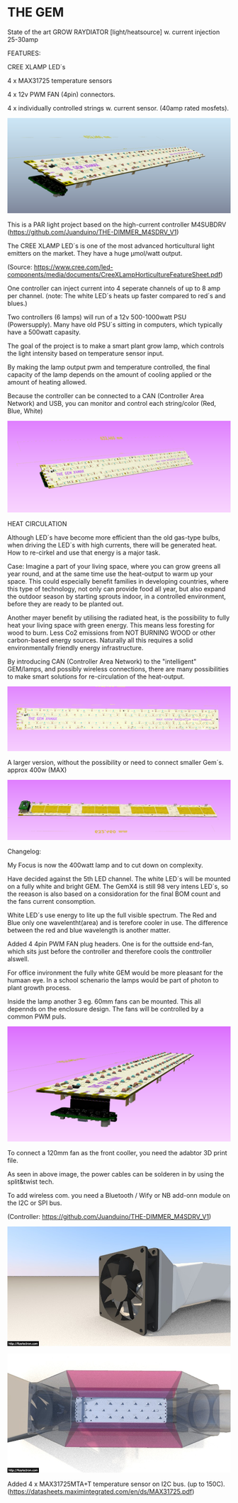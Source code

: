 # THE GEM

 State of the art GROW RAYDIATOR [light/heatsource] w. current injection 25-30amp
 
 FEATURES: 
 
 CREE XLAMP LED´s
 
 4 x MAX31725 temperature sensors
 
 4 x 12v PWM FAN (4pin) connectors.
 
 4 x individually controlled strings w. current sensor. (40amp rated mosfets).
 
 
  ![TOP](https://github.com/Juanduino/THE-GEM/blob/main/Images/GEM_perspective.PNG)
 
 This is a PAR light project based on the high-current controller M4SUBDRV (https://github.com/Juanduino/THE-DIMMER_M4SDRV_V1)
 
 The CREE XLAMP LED´s is one of the most advanced horticultural light emitters on the market. They have a huge µmol/watt output. 
 
 (Source: https://www.cree.com/led-components/media/documents/CreeXLampHorticultureFeatureSheet.pdf)
 
 One controller can inject current into 4 seperate channels of up to 8 amp per channel.  (note: The white LED´s heats up faster compared to red´s and blues.)
 

 
 
 
 Two controllers (6 lamps) will run of a 12v 500-1000watt PSU (Powersupply). Many have old PSU´s sitting in computers, which typically have a 500watt capasity.
 
 The goal of the project is to make a smart plant grow lamp, which controls the light intensity based on temperature sensor input.
 
 By making the lamp output pwm and temperature controlled, the final capacity of the lamp depends on the amount of cooling applied or the amount of heating allowed.
 
 Because the controller can be connected to a CAN (Controller Area Network) and USB, you can monitor and control each string/color (Red, Blue, White)

 
 ![TOP](https://github.com/Juanduino/THE-GEM/blob/main/Images/Almost.PNG)
 
 HEAT CIRCULATION
 
Although LED´s have become more efficient than the old gas-type bulbs, when driving the LED´s with high currents, there will be generated heat. How to re-cirkel and use that energy is a major task.

Case: Imagine a part of your living space, where you can grow greens all year round, and at the same time use the heat-output to warm up your space. This could especially benefit families in developing countries, where this type of technology, not only can provide food all year, but also expand the outdoor season by starting sprouts indoor, in a controlled environment, before they are ready to be planted out. 

Another mayer benefit by utilising the radiated heat, is the possibility to fully heat your living space with green energy. This means less foresting for wood to burn. Less Co2 emissions from NOT BURNING WOOD or other carbon-based energy sources. Naturally all this requires a solid environmentally friendly energy infrastructure.

By introducing CAN (Controller Area Network) to the "intelligent" GEM/lamps, and possibly wireless connections, there are many possibilities to make smart solutions for re-circulation of the heat-output.

![x4](https://github.com/Juanduino/THE-GEM/blob/main/Images/GemX4_top.PNG)

A larger version, without the possibility or need to connect smaller Gem´s. approx 400w (MAX) 

 ![TOP](https://github.com/Juanduino/THE-GEM/blob/main/Images/x4.PNG)
 
 Changelog:
 
 My Focus is now the 400watt lamp and to cut down on complexity.
 
 Have decided against the 5th LED channel. The white LED´s will be mounted on a fully white and bright GEM. The GemX4 is still 98 very intens LED´s, so the reeason is also based on a considoration for the final BOM count and the fans current consomption.

White LED´s use energy to lite up the full visible spectrum. The Red and Blue only one wavelentht(area) and  is terefore cooler in use. The difference  between the red and blue wavelength  is another matter. 

Added 4 4pin PWM FAN plug headers. One is for the outtside end-fan, which sits just before the controller and therefore cools the conttroller alswell.

For office invironment the fully white GEM would be more pleasant for the  humaan eye.  In a school schenario the lamps would  be part of  photon to plant  growth process. 

Inside the lamp another 3 eg. 60mm fans can be mounted. This all  depennds on the enclosure design. The fans will be controlled by a common PWM puls.


 ![perspectve](https://github.com/Juanduino/THE-GEM/blob/main/Images/perspectve.PNG)
 
 To connect a 120mm fan as the front cooller,  you need the adabtor 3D print  file.
 
 As seen in above image, the power cables can be solderen in  by using the  split&twist tech.
 
 To add wireless com. you need a Bluetooth / Wify or NB add-onn module on the I2C or SPI bus.
 
 (Controller: https://github.com/Juanduino/THE-DIMMER_M4SDRV_V1)
 
  ![Adaptor](https://github.com/Juanduino/THE-GEM/blob/main/Images/adaptor.jpg)
  
   ![Enclosure](https://github.com/Juanduino/THE-GEM/blob/main/Images/GEM_enclosure_OpenLight.jpg)
   
 
Added 4 x MAX31725MTA+T temperature sensor on I2C bus. (up to 150C). (https://datasheets.maximintegrated.com/en/ds/MAX31725.pdf)


  
  
 
